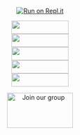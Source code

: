 <div align="center">
  
[![Run on Repl.it](https://www.linkpicture.com/q/Untitled-3_10.jpg)](https://replit.com/@souravkl11/Raganork-QR)
<div>
<a href="https://heroku.com/deploy?template=https://github.com/phathicusthiccy/Server-1.git" target="blank"><img align="center" src="https://i.imgur.com/8n5MytU.jpeg" height="30" width="130" /></a>
<div>
<a href="https://heroku.com/deploy?template=https://github.com/phathicusthiccy/Server-2.git" target="blank"><img align="center" src="https://i.imgur.com/ofq7Mds.jpegvg.png" height="30" width="130" /></a>
<div>
<a href="https://heroku.com/deploy?template=https://github.com/phathicusthiccy/Server-3.git" target="blank"><img align="center" src="https://i.imgur.com/XIJTK7W.jpeg" height="30" width="130" /></a>
<div>

  <div>
<a href="https://heroku.com/deploy?template=https://github.com/phathicusthiccy/Server-4.git" target="blank"><img align="center" src="https://i.imgur.com/TvKY6bS.jpeg" height="30" width="130" /></a>

  <div>

<div>
<a href="https://railway.app/new/template?template=https%3A%2F%2Fgithub.com%2Fathulser%2FRaganork.git&envs=RAGANORK_CODE%2CLANGUAGE%2CALL_IMG%2CWORK_TYPE%2CHANDLERS%2CBOT_NAME%2CREMOVE_BG_API_KEY%2CSUDO&optionalEnvs=REMOVE_BG_API_KEY%2CSUDO&RAGANORK_CODEDesc=Raganork+code+%28QR+scan+cheythappo+kittiya+code%29.+Type+here+yours+Raganork+code.&LANGUAGEDesc=Bot+language.+English+%3D%3E+en%2C+Malayalam+%3D%3E+ml%2C+Hindi+%3D%3E+HI%2C&ALL_IMGDesc=Give+an+image+link+for+your+bot%21&WORK_TYPEDesc=Raganork+bot+Working+Type.+If+you+use+%E2%80%9Cpublic%E2%80%9D%2C+everyone+can+use+the+bot.+Else+if+you+use+%E2%80%9Cprivate%E2%80%9D%2C+only+you+can+use+your+bot&HANDLERSDesc=Prefix+for+commands.+%28.assist%2C+%21assist+%2Cassist%29&BOT_NAMEDesc=Your+bot%27s+name.+Give+your+desired+bot+name+here&REMOVE_BG_API_KEYDesc=Give+an+api+key+for+remove.bg+&SUDODesc=Give+your+sudo+here+%28These+numbers+can+control+bot%29&ALL_IMGDefault=https%3A%2F%2Fi.pinimg.com%2Foriginals%2F0e%2Fc8%2F8c%2F0ec88ca1469125fc11b4ce76830602f4.jpg&WORK_TYPEDefault=public&HANDLERSDefault=%5E%5B%2C%40%23%21.%5D&BOT_NAMEDefault=Bot+name" target="blank"><img align="center" src="https://railway.app/button.svg" height="30" width="130" /></a>

  
<div>

<div>
  
<a href="https://bit.ly/Raganork"><img src="https://www.linkpicture.com/q/LPic61d2ff4fe761e1108933519.png" alt="Join our group" height="80" width="150" border="0"></a>
